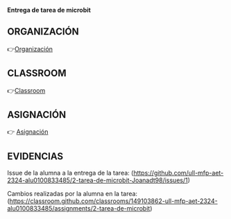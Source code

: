 


**Entrega de tarea de microbit**

## ORGANIZACIÓN

:point_right:[Organización](https://github.com/ull-mfp-aet-2324-alu0100833485)

## CLASSROOM

:point_right:[Classroom](https://classroom.github.com/classrooms/149103862-ull-mfp-aet-2324-alu0100833485)


## ASIGNACIÓN

:point_right: [Asignación](https://classroom.github.com/classrooms/149103862-ull-mfp-aet-2324-alu0100833485/assignments/2-tarea-de-microbit)




## EVIDENCIAS


Issue de la alumna a la entrega de la tarea: (https://github.com/ull-mfp-aet-2324-alu0100833485/2-tarea-de-microbit-Joanadt98/issues/1)

Cambios realizadas por la alumna en la tarea: (https://classroom.github.com/classrooms/149103862-ull-mfp-aet-2324-alu0100833485/assignments/2-tarea-de-microbit)



